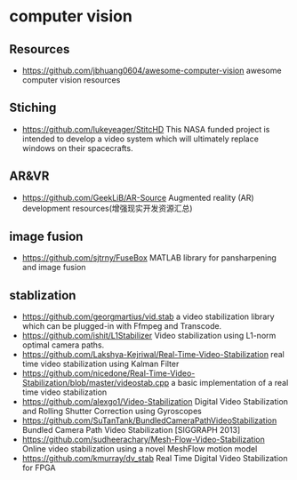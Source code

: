 # computer vision

## Resources
- https://github.com/jbhuang0604/awesome-computer-vision
awesome computer vision resources

## Stiching
- https://github.com/lukeyeager/StitcHD
This NASA funded project is intended to develop a video system which will ultimately replace windows on their spacecrafts.

## AR&VR
- https://github.com/GeekLiB/AR-Source
Augmented reality (AR) development resources(增强现实开发资源汇总)

## image fusion
- https://github.com/sjtrny/FuseBox
MATLAB library for pansharpening and image fusion

## stablization
- https://github.com/georgmartius/vid.stab
a video stabilization library which can be plugged-in with Ffmpeg and Transcode.
- https://github.com/ishit/L1Stabilizer
Video stabilization using L1-norm optimal camera paths.
- https://github.com/Lakshya-Kejriwal/Real-Time-Video-Stabilization
real time video stabilization using Kalman Filter
- https://github.com/nicedone/Real-Time-Video-Stabilization/blob/master/videostab.cpp
a basic implementation of a real time video stabilization
- https://github.com/alexgo1/Video-Stabilization
Digital Video Stabilization and Rolling Shutter Correction using Gyroscopes
- https://github.com/SuTanTank/BundledCameraPathVideoStabilization
Bundled Camera Path Video Stabilization [SIGGRAPH 2013]
- https://github.com/sudheerachary/Mesh-Flow-Video-Stabilization
Online video stabilization using a novel MeshFlow motion model
- https://github.com/kmurray/dv_stab
Real Time Digital Video Stabilization for FPGA

